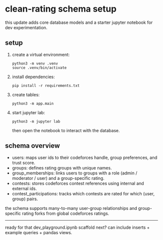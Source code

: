 # clean-rating schema setup

this update adds core database models and a starter jupyter notebook for dev experimentation.

## setup

1. create a virtual environment:
   ```
   python3 -m venv .venv
   source .venv/bin/activate
   ```

2. install dependencies:
   ```
   pip install -r requirements.txt
   ```

3. create tables:
   ```
   python3 -m app.main
   ```

4. start jupyter lab:
   ```
   python3 -m jupyter lab
   ```

   then open the notebook to interact with the database.

## schema overview

- users: maps user ids to their codeforces handle, group preferences, and trust score.
- groups: defines rating groups with unique names.
- group_memberships: links users to groups with a role (admin / moderator / user) and a group-specific rating.
- contests: stores codeforces contest references using internal and external ids.
- contest_participations: tracks which contests are rated for which (user, group) pairs.

the schema supports many-to-many user-group relationships and group-specific rating forks from global codeforces ratings.

---

ready for that dev_playground.ipynb scaffold next? can include inserts + example queries + pandas views.
